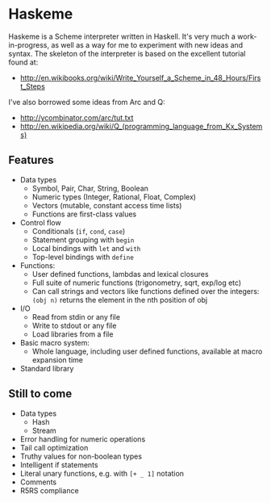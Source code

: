 # Haskeme

Haskeme is a Scheme interpreter written in Haskell. It's very much a work-in-progress, as well as a way for me to experiment with new ideas and syntax. The skeleton of the interpreter is based on the excellent tutorial found at:

* http://en.wikibooks.org/wiki/Write_Yourself_a_Scheme_in_48_Hours/First_Steps

I've also borrowed some ideas from Arc and Q:

* http://ycombinator.com/arc/tut.txt
* http://en.wikipedia.org/wiki/Q_(programming_language_from_Kx_Systems)

## Features

* Data types
  - Symbol, Pair, Char, String, Boolean
  - Numeric types (Integer, Rational, Float, Complex)
  - Vectors (mutable, constant access time lists)
  - Functions are first-class values
* Control flow
  - Conditionals (`if`, `cond`, `case`)
  - Statement grouping with `begin`
  - Local bindings with `let` and `with`
  - Top-level bindings with `define`
* Functions:
  - User defined functions, lambdas and lexical closures
  - Full suite of numeric functions (trigonometry, sqrt, exp/log etc)
  - Can call strings and vectors like functions defined over the integers: `(obj n)` returns the element in the nth position of obj
* I/O
  - Read from stdin or any file
  - Write to stdout or any file
  - Load libraries from a file
* Basic macro system:
  - Whole language, including user defined functions, available at macro expansion time
* Standard library
 
## Still to come

* Data types
  - Hash
  - Stream
* Error handling for numeric operations
* Tail call optimization
* Truthy values for non-boolean types
* Intelligent if statements
* Literal unary functions, e.g. with `[+ _ 1]` notation
* Comments
* R5RS compliance